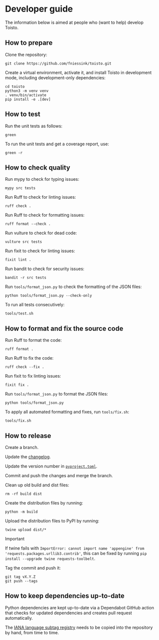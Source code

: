 # Developer guide

The information below is aimed at people who (want to help) develop Toisto.

## How to prepare

Clone the repository:

```console
git clone https://github.com/fniessink/toisto.git
```

Create a virtual environment, activate it, and install Toisto in development mode, including development-only dependencies:

```console
cd toisto
python3 -m venv venv
. venv/bin/activate
pip install -e .[dev]
```

## How to test

Run the unit tests as follows:

```console
green
```

To run the unit tests and get a coverage report, use:

```console
green -r
```

## How to check quality

Run mypy to check for typing issues:

```console
mypy src tests
```

Run Ruff to check for linting issues:

```console
ruff check .
```

Run Ruff to check for formatting issues:

```console
ruff format --check .
```

Run vulture to check for dead code:

```console
vulture src tests
```

Run fixit to check for linting issues:

```console
fixit lint .
```

Run bandit to check for security issues:

```console
bandit -r src tests
```

Run `tools/format_json.py` to check the formatting of the JSON files:

```console
python tools/format_json.py --check-only
```

To run all tests consecutively:

```console
tools/test.sh
```

## How to format and fix the source code

Run Ruff to format the code:

```console
ruff format .
```

Run Ruff to fix the code:

```console
ruff check --fix .
```

Run fixit to fix linting issues:

```console
fixit fix .
```

Run `tools/format_json.py` to format the JSON files:

```console
python tools/format_json.py
```

To apply all automated formatting and fixes, run `tools/fix.sh`:

```console
tools/fix.sh
```

## How to release

Create a branch.

Update the [changelog](../CHANGELOG.md).

Update the version number in [`pyproject.toml`](../pyproject.toml).

Commit and push the changes and merge the branch.

Clean up old build and dist files:

```console
rm -rf build dist
```

Create the distribution files by running:

```console
python -m build
```

Upload the distribution files to PyPI by running:

```console
twine upload dist/*
```

> [!IMPORTANT]
> If twine fails with `ImportError: cannot import name 'appengine' from 'requests.packages.urllib3.contrib'`, this can be fixed by running `pip install --upgrade twine requests-toolbelt`.

Tag the commit and push it:

```console
git tag vX.Y.Z
git push --tags
```

## How to keep dependencies up-to-date

Python dependencies are kept up-to-date via a Dependabot GitHub action that checks for updated dependencies and creates pull request automatically.

The [IANA language subtag registry](https://www.iana.org/assignments/language-subtag-registry) needs to be copied into the repository by hand, from time to time.
